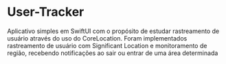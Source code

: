 # User-Tracker
Aplicativo simples em SwiftUI com o propósito de estudar rastreamento de usuário através do uso do CoreLocation. Foram implementados rastreamento de usuário com Significant Location e monitoramento de região, recebendo notificações ao sair ou entrar de uma área determinada

